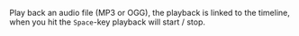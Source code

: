 Play back an audio file (MP3 or OGG), the playback is linked to the timeline, when you hit the `Space`-key playback will start / stop.
